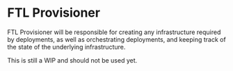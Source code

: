# FTL Provisioner

FTL Provisioner will be responsible for creating any infrastructure required by deployments, as well as 
orchestrating deployments, and keeping track of the state of the underlying infrastructure.

This is still a WIP and should not be used yet.